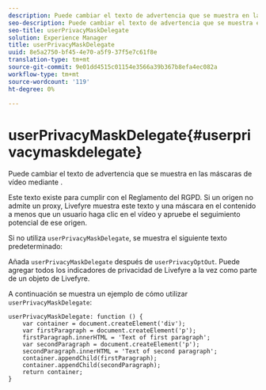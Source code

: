 ```yaml
---
description: Puede cambiar el texto de advertencia que se muestra en las máscaras de vídeo mediante .
seo-description: Puede cambiar el texto de advertencia que se muestra en las máscaras de vídeo mediante .
seo-title: userPrivacyMaskDelegate
solution: Experience Manager
title: userPrivacyMaskDelegate
uuid: 8e5a2750-bf45-4e70-a5f9-37f5e7c61f8e
translation-type: tm+mt
source-git-commit: 9e01dd4515c01154e3566a39b367b8efa4ec082a
workflow-type: tm+mt
source-wordcount: '119'
ht-degree: 0%

---
```



# userPrivacyMaskDelegate{#userprivacymaskdelegate}

Puede cambiar el texto de advertencia que se muestra en las máscaras de vídeo mediante .

Este texto existe para cumplir con el Reglamento del RGPD. Si un origen no admite un proxy, Livefyre muestra este texto y una máscara en el contenido a menos que un usuario haga clic en el vídeo y apruebe el seguimiento potencial de ese origen.

Si no utiliza `userPrivacyMaskDelegate`, se muestra el siguiente texto predeterminado:

Añada `userPrivacyMaskDelegate` después de `userPrivacyOptOut`. Puede agregar todos los indicadores de privacidad de Livefyre a la vez como parte de un objeto de Livefyre.

A continuación se muestra un ejemplo de cómo utilizar `userPrivacyMaskDelegate`:

```
userPrivacyMaskDelegate: function () { 
    var container = document.createElement('div'); 
    var firstParagraph = document.createElement('p'); 
    firstParagraph.innerHTML = 'Text of first paragraph'; 
    var secondParagraph = document.createElement('p'); 
    secondParagraph.innerHTML = 'Text of second paragraph'; 
    container.appendChild(firstParagraph); 
    container.appendChild(secondParagraph); 
    return container; 
}
```
